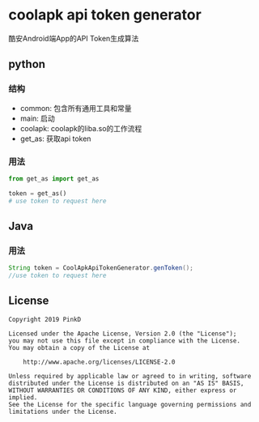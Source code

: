 # coolapk api token generator

酷安Android端App的API Token生成算法

## python

### 结构

- common: 包含所有通用工具和常量
- main: 启动
- coolapk: coolapk的liba.so的工作流程
- get_as: 获取api token

### 用法

```python
from get_as import get_as

token = get_as()
# use token to request here
```

## Java

### 用法

```java
String token = CoolApkApiTokenGenerator.genToken();
//use token to request here
```

## License

```license
Copyright 2019 PinkD

Licensed under the Apache License, Version 2.0 (the "License");
you may not use this file except in compliance with the License.
You may obtain a copy of the License at

    http://www.apache.org/licenses/LICENSE-2.0

Unless required by applicable law or agreed to in writing, software
distributed under the License is distributed on an "AS IS" BASIS,
WITHOUT WARRANTIES OR CONDITIONS OF ANY KIND, either express or implied.
See the License for the specific language governing permissions and
limitations under the License.
```
